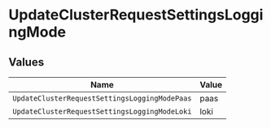 # UpdateClusterRequestSettingsLoggingMode


## Values

| Name                                          | Value                                         |
| --------------------------------------------- | --------------------------------------------- |
| `UpdateClusterRequestSettingsLoggingModePaas` | paas                                          |
| `UpdateClusterRequestSettingsLoggingModeLoki` | loki                                          |